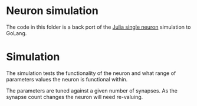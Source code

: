 # Neuron simulation
The code in this folder is a back port of the [Julia single neuron](https://github.com/wdevore/Deuron7-Julia) simulation to GoLang.

# Simulation
The simulation tests the functionality of the neuron and what range of parameters values the neuron is functional within.

The parameters are tuned against a given number of synapses. As the synapse count changes the neuron will need re-valuing.

